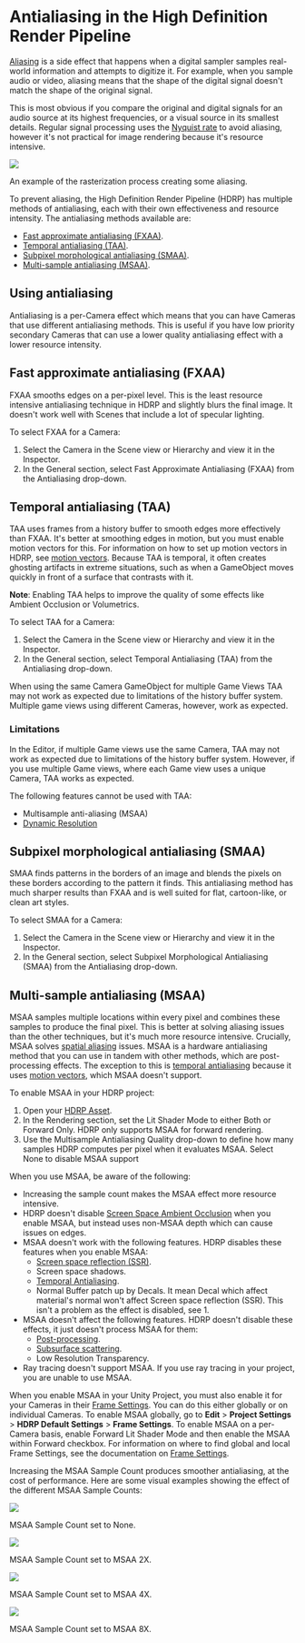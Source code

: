 # Antialiasing in the High Definition Render Pipeline

[Aliasing](Glossary.md#Aliasing) is a side effect that happens when a digital sampler samples real-world information and attempts to digitize it. For example, when you sample audio or video, aliasing means that the shape of the digital signal doesn't match the shape of the original signal.

This is most obvious if you compare the original and digital signals for an audio source at its highest frequencies, or a visual source in its smallest details. Regular signal processing uses the [Nyquist rate](Glossary.md#NyquistRate) to avoid aliasing, however it's not practical for image rendering because it's resource intensive.

![](Images/MSAA1.png)

An example of the rasterization process creating some aliasing.

To prevent aliasing, the High Definition Render Pipeline (HDRP) has multiple methods of antialiasing, each with their own effectiveness and resource intensity. The antialiasing methods available are:

- [Fast approximate antialiasing (FXAA)](#FXAA).
- [Temporal antialiasing (TAA)](#TAA).
- [Subpixel morphological antialiasing (SMAA)](#SMAA).
- [Multi-sample antialiasing (MSAA)](#MSAA).

## Using antialiasing

Antialiasing is a per-Camera effect which means that you can have Cameras that use different antialiasing methods. This is useful if you have low priority secondary Cameras that can use a lower quality antialiasing effect with a lower resource intensity.

<a name="FXAA"></a>

## Fast approximate antialiasing (FXAA)

FXAA smooths edges on a per-pixel level. This is the least resource intensive antialiasing technique in HDRP and slightly blurs the final image. It doesn't work well with Scenes that include a lot of specular lighting.

To select FXAA for a Camera:

1. Select the Camera in the Scene view or Hierarchy and view it in the Inspector.
2. In the General section, select Fast Approximate Antialiasing (FXAA) from the Antialiasing drop-down.

<a name="TAA"></a>

## Temporal antialiasing (TAA)

TAA uses frames from a history buffer to smooth edges more effectively than FXAA. It's better at smoothing edges in motion, but you must enable motion vectors for this. For information on how to set up motion vectors in HDRP, see [motion vectors](Motion-Vectors.md). Because TAA is temporal, it often creates ghosting artifacts in extreme situations, such as when a GameObject moves quickly in front of a surface that contrasts with it.

**Note**: Enabling TAA helps to improve the quality of some effects like Ambient Occlusion or Volumetrics.

To select TAA for a Camera:

1. Select the Camera in the Scene view or Hierarchy and view it in the Inspector.
2. In the General section, select Temporal Antialiasing (TAA) from the Antialiasing drop-down.

When using the same Camera GameObject for multiple Game Views TAA may not work as expected due to limitations of the history buffer system. Multiple game views using different Cameras, however, work as expected.

### Limitations
In the Editor, if multiple Game views use the same Camera, TAA may not work as expected due to limitations of the history buffer system. However, if you use multiple Game views, where each Game view uses a unique Camera, TAA works as expected.

The following features cannot be used with TAA:

- Multisample anti-aliasing (MSAA)
- [Dynamic Resolution](Dynamic-Resolution.md)

<a name="SMAA"></a>

## Subpixel morphological antialiasing (SMAA)

SMAA finds patterns in the borders of an image and blends the pixels on these borders according to the pattern it finds. This antialiasing method has much sharper results than FXAA and is well suited for flat, cartoon-like, or clean art styles.

To select SMAA for a Camera:

1. Select the Camera in the Scene view or Hierarchy and view it in the Inspector.
2. In the General section, select Subpixel Morphological Antialiasing (SMAA) from the Antialiasing drop-down.

<a name="MSAA"></a>

## Multi-sample antialiasing (MSAA)

MSAA samples multiple locations within every pixel and combines these samples to produce the final pixel. This is better at solving aliasing issues than the other techniques, but it's much more resource intensive. Crucially, MSAA solves [spatial aliasing](Glossary.md#SpatialAliasing) issues. MSAA is a hardware antialiasing method that you can use in tandem with other methods, which are post-processing effects. The exception to this is [temporal antialiasing](#TAA) because it uses [motion vectors](Motion-Vectors.md), which MSAA doesn't support.

To enable MSAA in your HDRP project:

1. Open your [HDRP Asset](HDRP-Asset.md).
2. In the Rendering section, set the Lit Shader Mode to either Both or Forward Only. HDRP only supports MSAA for forward rendering.
3. Use the Multisample Antialiasing Quality drop-down to define how many samples HDRP computes per pixel when it evaluates MSAA. Select None to disable MSAA support

When you use MSAA, be aware of the following:

* Increasing the sample count makes the MSAA effect more resource intensive.
* HDRP doesn't disable [Screen Space Ambient Occlusion](Override-Ambient-Occlusion.md) when you enable MSAA, but instead uses non-MSAA depth which can cause issues on edges.
* MSAA doesn't work with the following features. HDRP disables these features when you enable MSAA:
  * [Screen space reflection (SSR)](Override-Screen-Space-Reflection.md).
  * Screen space shadows.
  * [Temporal Antialiasing](#TAA).
  * Normal Buffer patch up by Decals. It mean Decal which affect material's normal won't affect Screen space reflection (SSR). This isn't a problem as the effect is disabled, see 1.
* MSAA doesn't affect the following features. HDRP doesn't disable these effects, it just doesn't process MSAA for them:
  * [Post-processing](Post-Processing-Main.md).
  * [Subsurface scattering](Subsurface-Scattering.md).
  * Low Resolution Transparency.
* Ray tracing doesn't support MSAA. If you use ray tracing in your project, you are unable to use MSAA.

When you enable MSAA in your Unity Project, you must also enable it for your Cameras in their [Frame Settings](Frame-Settings.md). You can do this either globally or on individual Cameras. To enable MSAA globally, go to **Edit** > **Project Settings** > **HDRP Default Settings** > **Frame Settings**. To enable MSAA on a per-Camera basis, enable Forward Lit Shader Mode and then enable the MSAA within Forward checkbox. For information on where to find global and local Frame Settings, see the documentation on [Frame Settings](Frame-Settings.md).

Increasing the MSAA Sample Count produces smoother antialiasing, at the cost of performance. Here are some visual examples showing the effect of the different MSAA Sample Counts:

![](Images/MSAA3.png)

MSAA Sample Count set to None.

![](Images/MSAA4.png)

MSAA Sample Count set to MSAA 2X.

![](Images/MSAA5.png)

MSAA Sample Count set to MSAA 4X.

![](Images/MSAA6.png)

MSAA Sample Count set to MSAA 8X.
